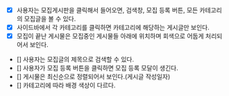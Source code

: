 - [x] 사용자는 모집게시판을 클릭해서 들어오면, 검색창, 모집 등록 버튼, 모든 카테고리의 모집글을 볼 수 있다.
- [x] 사이드바에서 각 카테고리를 클릭하면 카테고리에 해당하는 게시글만 보인다.
- [x] 모집이 끝난 게시물은 모집중인 게시물들 아래에 위치하며 회색으로 어둡게 처리되어서 보인다.
- [] 사용자는 모집글의 제목으로 검색할 수 있다.
- [] 사용자가 모집 등록 버튼을 클릭하면 모집 등록 모달이 생긴다.
- [] 게시물은 최신순으로 정렬되어서 보인다.(게시글 작성일자)
- [] 카테고리에 따라 배경 색상이 다르다.
